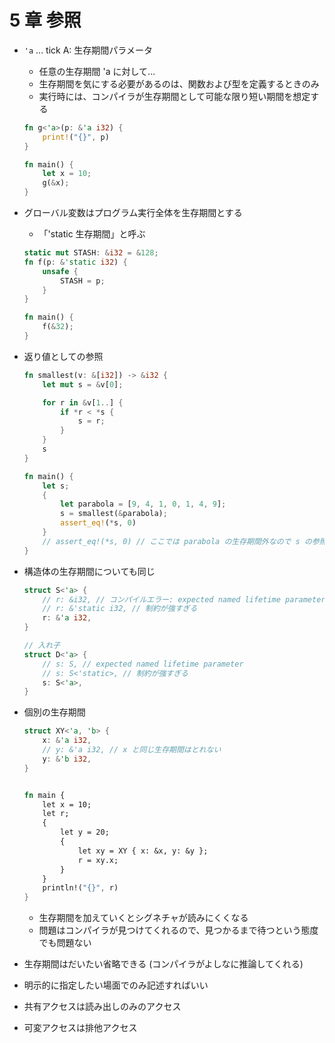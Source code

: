 # 5 章 参照

- `'a` ... tick A: 生存期間パラメータ
  - 任意の生存期間 'a に対して...
  - 生存期間を気にする必要があるのは、関数および型を定義するときのみ
  - 実行時には、コンパイラが生存期間として可能な限り短い期間を想定する

  ```rust
  fn g<'a>(p: &'a i32) {
      print!("{}", p)
  }

  fn main() {
      let x = 10;
      g(&x);
  }
  ```
- グローバル変数はプログラム実行全体を生存期間とする
  - 「'static 生存期間」と呼ぶ

  ```rust
  static mut STASH: &i32 = &128;
  fn f(p: &'static i32) {
      unsafe {
          STASH = p;
      }
  }

  fn main() {
      f(&32);
  }
  ```
- 返り値としての参照

  ```rust
  fn smallest(v: &[i32]) -> &i32 {
      let mut s = &v[0];

      for r in &v[1..] {
          if *r < *s {
              s = r;
          }
      }
      s
  }

  fn main() {
      let s;
      {
          let parabola = [9, 4, 1, 0, 1, 4, 9];
          s = smallest(&parabola);
          assert_eq!(*s, 0)
      }
      // assert_eq!(*s, 0) // ここでは parabola の生存期間外なので s の参照先が死んでいる
  }
  ```
- 構造体の生存期間についても同じ

  ```rust
  struct S<'a> {
      // r: &i32, // コンパイルエラー: expected named lifetime parameter
      // r: &'static i32, // 制約が強すぎる
      r: &'a i32,
  }

  // 入れ子
  struct D<'a> {
      // s: S, // expected named lifetime parameter
      // s: S<'static>, // 制約が強すぎる
      s: S<'a>,
  }
  ```

- 個別の生存期間

  ```rust
  struct XY<'a, 'b> {
      x: &'a i32,
      // y: &'a i32, // x と同じ生存期間はとれない
      y: &'b i32,
  }


  fn main {
      let x = 10;
      let r;
      {
          let y = 20;
          {
              let xy = XY { x: &x, y: &y };
              r = xy.x;
          }
      }
      println!("{}", r)
  }
  ```
  
  - 生存期間を加えていくとシグネチャが読みにくくなる
  - 問題はコンパイラが見つけてくれるので、見つかるまで待つという態度でも問題ない

- 生存期間はだいたい省略できる (コンパイラがよしなに推論してくれる)
- 明示的に指定したい場面でのみ記述すればいい
- 共有アクセスは読み出しのみのアクセス
- 可変アクセスは排他アクセス